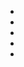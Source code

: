 - 
- 
- 
- 
- 

<!---
chu2yaa/chu2yaa is a ✨ special ✨ repository because its `README.md` (this file) appears on your GitHub profile.
You can click the Preview link to take a look at your changes.
--->

